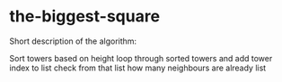 # the-biggest-square


Short description of the algorithm:

Sort towers based on height
 loop through sorted towers and add tower index to list
   check from that list how many neighbours are already list
